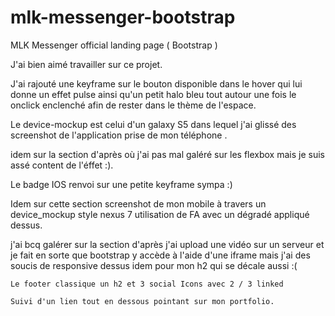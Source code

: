 # mlk-messenger-bootstrap
MLK Messenger official landing  page ( Bootstrap )

J'ai bien aimé travailler sur ce projet.

J'ai rajouté une keyframe sur le  bouton disponible dans le hover qui lui donne un effet pulse ainsi qu'un petit halo bleu tout autour une fois le onclick enclenché afin de rester dans le thème de l'espace.

Le device-mockup est celui d'un galaxy S5 dans lequel j'ai glissé des screenshot de l'application prise de mon téléphone .


idem sur la section d'après où j'ai pas mal galéré sur les flexbox mais je suis assé content de l'éffet :).

Le badge IOS renvoi sur une petite keyframe sympa :)

Idem sur cette section screenshot de mon mobile à travers un device_mockup style nexus 7 utilisation de FA avec un dégradé appliqué dessus.

j'ai bcq galérer sur la section d'après j'ai upload une vidéo sur un serveur et je fait en sorte que bootstrap y accède à l'aide d'une iframe mais j'ai des soucis de responsive dessus idem pour mon h2 qui se décale aussi :(


    Le footer classique un h2 et 3 social Icons avec 2 / 3 linked

    Suivi d'un lien tout en dessous pointant sur mon portfolio.

